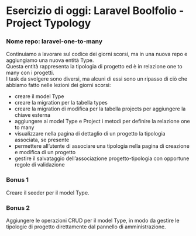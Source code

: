 # Esercizio di oggi: Laravel Boolfolio - Project Typology
### Nome repo: laravel-one-to-many

Continuiamo a lavorare sul codice dei giorni scorsi, ma in una nuova repo e aggiungiamo una nuova entità Type.<br>
Questa entità rappresenta la tipologia di progetto ed è in relazione one to many con i progetti.<br>
I task da svolgere sono diversi, ma alcuni di essi sono un ripasso di ciò che abbiamo fatto nelle lezioni dei giorni
scorsi:
- creare il model Type
- creare la migration per la tabella types
- creare la migration di modifica per la tabella projects per aggiungere la chiave esterna
- aggiungere ai model Type e Project i metodi per definire la relazione one to many
- visualizzare nella pagina di dettaglio di un progetto la tipologia associata, se presente
- permettere all’utente di associare una tipologia nella pagina di creazione e modifica di un progetto
- gestire il salvataggio dell’associazione progetto-tipologia con opportune regole di validazione

### Bonus 1
Creare il seeder per il model Type.

### Bonus 2
Aggiungere le operazioni CRUD per il model Type, in modo da gestire le tipologie di progetto direttamente dal pannello
di amministrazione.
